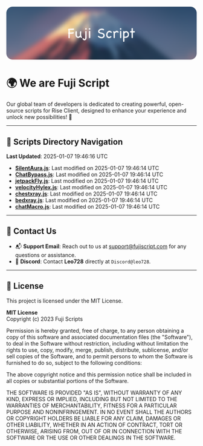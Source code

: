 ![Banner](.github/b.webp)

# 🌍 **We are Fuji Script**

Our global team of developers is dedicated to creating powerful, open-source scripts for Rise Client, designed to enhance your experience and unlock new possibilities! 🌟

---
<!-- SCRIPTS_NAVIGATION_START -->
## 📂 **Scripts Directory Navigation**

**Last Updated**: 2025-01-07 19:46:16 UTC

- **[SilentAura.js](scripts/SilentAura.js)**: Last modified on 2025-01-07 19:46:14 UTC
- **[ChatBypass.js](scripts/ChatBypass.js)**: Last modified on 2025-01-07 19:46:14 UTC
- **[jetpackFly.js](scripts/jetpackFly.js)**: Last modified on 2025-01-07 19:46:14 UTC
- **[velocityHylex.js](scripts/velocityHylex.js)**: Last modified on 2025-01-07 19:46:14 UTC
- **[chestxray.js](scripts/chestxray.js)**: Last modified on 2025-01-07 19:46:14 UTC
- **[bedxray.js](scripts/bedxray.js)**: Last modified on 2025-01-07 19:46:14 UTC
- **[chatMacro.js](scripts/chatMacro.js)**: Last modified on 2025-01-07 19:46:14 UTC

<!-- SCRIPTS_NAVIGATION_END -->

---

## 💬 **Contact Us**  
- 📬 **Support Email**: Reach out to us at [support@fujiscript.com](mailto:support@fujiscript.com) for any questions or assistance.  
- 💬 **Discord**: Contact **Leo728** directly at `Discord@leo728`.

---

## 📜 **License**

This project is licensed under the MIT License.  

**MIT License**  
Copyright (c) 2023 Fuji Scripts  

Permission is hereby granted, free of charge, to any person obtaining a copy of this software and associated documentation files (the "Software"), to deal in the Software without restriction, including without limitation the rights to use, copy, modify, merge, publish, distribute, sublicense, and/or sell copies of the Software, and to permit persons to whom the Software is furnished to do so, subject to the following conditions:  

The above copyright notice and this permission notice shall be included in all copies or substantial portions of the Software.  

THE SOFTWARE IS PROVIDED "AS IS", WITHOUT WARRANTY OF ANY KIND, EXPRESS OR IMPLIED, INCLUDING BUT NOT LIMITED TO THE WARRANTIES OF MERCHANTABILITY, FITNESS FOR A PARTICULAR PURPOSE AND NONINFRINGEMENT. IN NO EVENT SHALL THE AUTHORS OR COPYRIGHT HOLDERS BE LIABLE FOR ANY CLAIM, DAMAGES OR OTHER LIABILITY, WHETHER IN AN ACTION OF CONTRACT, TORT OR OTHERWISE, ARISING FROM, OUT OF OR IN CONNECTION WITH THE SOFTWARE OR THE USE OR OTHER DEALINGS IN THE SOFTWARE.  
